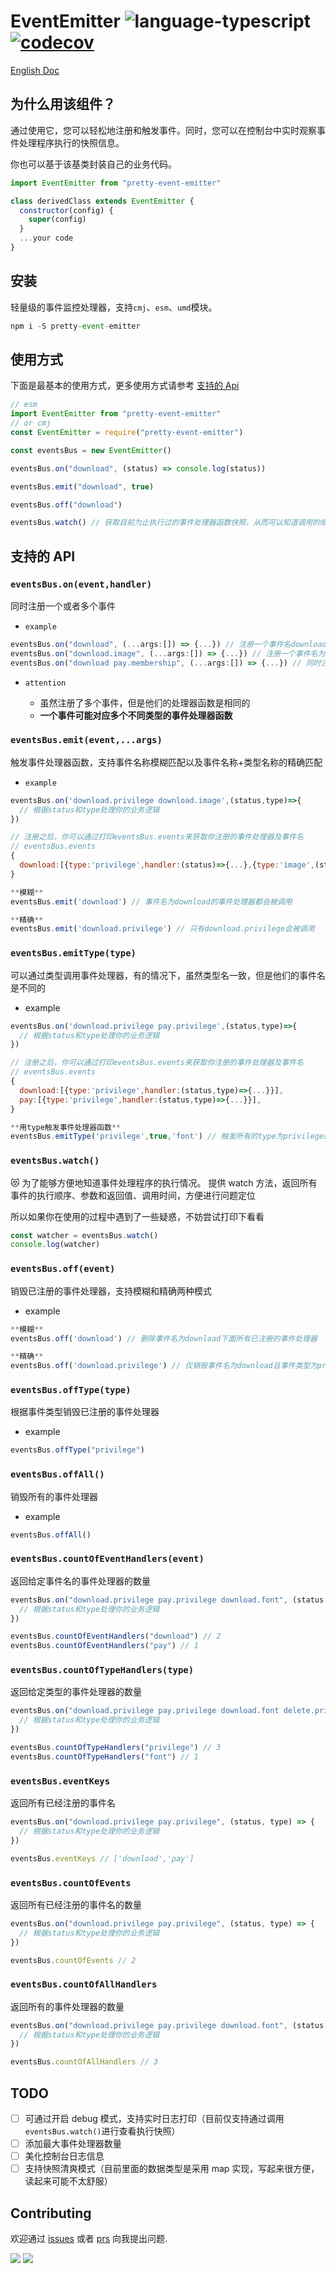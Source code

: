 # EventEmitter ![language-typescript](https://img.shields.io/badge/typescript-blue?style=flat&logo=typescript&logoColor=white) [![codecov](https://codecov.io/gh/weirui88888/pretty-event-emitter/branch/master/graph/badge.svg?token=T9PAH7EJN1)](https://codecov.io/gh/weirui88888/pretty-event-emitter)

[English Doc](./README.md)

## 为什么用该组件？

通过使用它，您可以轻松地注册和触发事件。同时，您可以在控制台中实时观察事件处理程序执行的快照信息。

你也可以基于该基类封装自己的业务代码。

```javascript
import EventEmitter from "pretty-event-emitter"

class derivedClass extends EventEmitter {
  constructor(config) {
    super(config)
  }
  ...your code
}

```

## 安装

轻量级的事件监控处理器，支持`cmj`、`esm`、`umd`模块。

```javascript
npm i -S pretty-event-emitter
```

## 使用方式

下面是最基本的使用方式，更多使用方式请参考 [支持的 Api](#支持的-api)

```javascript
// esm
import EventEmitter from "pretty-event-emitter"
// or cmj
const EventEmitter = require("pretty-event-emitter")

const eventsBus = new EventEmitter()

eventsBus.on("download", (status) => console.log(status))

eventsBus.emit("download", true)

eventsBus.off("download")

eventsBus.watch() // 获取目前为止执行过的事件处理器函数快照，从而可以知道调用的顺序、时间、入参以及返回值来进行问题定位
```

## 支持的 API

### `eventsBus.on(event,handler)`

同时注册一个或者多个事件

- `example`

```javascript
eventsBus.on("download", (...args:[]) => {...}) // 注册一个事件名download事件处理器
eventsBus.on("download.image", (...args:[]) => {...}) // 注册一个事件名为download且类型名为image的事件处理器
eventsBus.on("download pay.membership", (...args:[]) => {...}) // 同时注册一个事件名为download，及一个事件名为pay且类型名为membership的事件处理器
```

- `attention`

  - 虽然注册了多个事件，但是他们的处理器函数是相同的
  - **一个事件可能对应多个不同类型的事件处理器函数**

### `eventsBus.emit(event,...args)`

触发事件处理器函数，支持事件名称模糊匹配以及事件名称+类型名称的精确匹配

- `example`

```javascript
eventsBus.on('download.privilege download.image',(status,type)=>{
  // 根据status和type处理你的业务逻辑
})

// 注册之后，你可以通过打印eventsBus.events来获取你注册的事件处理器及事件名
// eventsBus.events
{
  download:[{type:'privilege',handler:(status)=>{...},{type:'image',(status)=>{...}}}]
}

**模糊**
eventsBus.emit('download') // 事件名为download的事件处理器都会被调用

**精确**
eventsBus.emit('download.privilege') // 只有download.privilege会被调用

```

### `eventsBus.emitType(type)`

可以通过类型调用事件处理器，有的情况下，虽然类型名一致，但是他们的事件名是不同的

- example

```javascript
eventsBus.on('download.privilege pay.privilege',(status,type)=>{
  // 根据status和type处理你的业务逻辑
})

// 注册之后，你可以通过打印eventsBus.events来获取你注册的事件处理器及事件名
// eventsBus.events
{
  download:[{type:'privilege',handler:(status,type)=>{...}}],
  pay:[{type:'privilege',handler:(status,type)=>{...}}],
}

**用type触发事件处理器函数**
eventsBus.emitType('privilege',true,'font') // 触发所有的type为privilege的事件处理器
```

### `eventsBus.watch()`

:heart_eyes_cat: 为了能够方便地知道事件处理程序的执行情况。 提供 watch 方法，返回所有事件的执行顺序、参数和返回值、调用时间，方便进行问题定位

所以如果你在使用的过程中遇到了一些疑惑，不妨尝试打印下看看

```javascript
const watcher = eventsBus.watch()
console.log(watcher)
```

### `eventsBus.off(event)`

销毁已注册的事件处理器，支持模糊和精确两种模式

- example

```javascript
**模糊**
eventsBus.off('download') // 删除事件名为download下面所有已注册的事件处理器

**精确**
eventsBus.off('download.privilege') // 仅销毁事件名为download且事件类型为privilege的事件处理器
```

### `eventsBus.offType(type)`

根据事件类型销毁已注册的事件处理器

- example

```javascript
eventsBus.offType("privilege")
```

### `eventsBus.offAll()`

销毁所有的事件处理器

- example

```javascript
eventsBus.offAll()
```

### `eventsBus.countOfEventHandlers(event)`

返回给定事件名的事件处理器的数量

```javascript
eventsBus.on("download.privilege pay.privilege download.font", (status, type) => {
  // 根据status和type处理你的业务逻辑
})

eventsBus.countOfEventHandlers("download") // 2
eventsBus.countOfEventHandlers("pay") // 1
```

### `eventsBus.countOfTypeHandlers(type)`

返回给定类型的事件处理器的数量

```javascript
eventsBus.on("download.privilege pay.privilege download.font delete.privilege", (status, type) => {
  // 根据status和type处理你的业务逻辑
})

eventsBus.countOfTypeHandlers("privilege") // 3
eventsBus.countOfTypeHandlers("font") // 1
```

### `eventsBus.eventKeys`

返回所有已经注册的事件名

```javascript
eventsBus.on("download.privilege pay.privilege", (status, type) => {
  // 根据status和type处理你的业务逻辑
})

eventsBus.eventKeys // ['download','pay']
```

### `eventsBus.countOfEvents`

返回所有已经注册的事件名的数量

```javascript
eventsBus.on("download.privilege pay.privilege", (status, type) => {
  // 根据status和type处理你的业务逻辑
})

eventsBus.countOfEvents // 2
```

### `eventsBus.countOfAllHandlers`

返回所有的事件处理器的数量

```javascript
eventsBus.on("download.privilege pay.privilege download.font", (status, type) => {
  // 根据status和type处理你的业务逻辑
})

eventsBus.countOfAllHandlers // 3
```

## TODO

- [ ] 可通过开启 debug 模式，支持实时日志打印（目前仅支持通过调用`eventsBus.watch()`进行查看执行快照）
- [ ] 添加最大事件处理器数量
- [ ] 美化控制台日志信息
- [ ] 支持快照清爽模式（目前里面的数据类型是采用 map 实现，写起来很方便，读起来可能不太舒服）

## Contributing

欢迎通过 [issues](https://github.com/weirui88888/pretty-event-emitter/issues) 或者 [prs](https://github.com/weirui88888/pretty-event-emitter/pulls) 向我提出问题.

[![](https://img.shields.io/badge/github-@issue-green.svg?logo=github)](https://github.com/weirui88888/pretty-event-emitter/issues) [![](https://img.shields.io/badge/github-@pr-green.svg?logo=github)](https://github.com/weirui88888/pretty-event-emitter/pulls)
